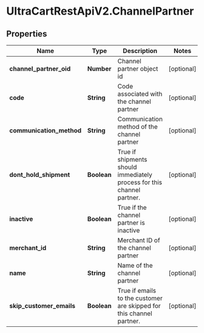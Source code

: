 # UltraCartRestApiV2.ChannelPartner

## Properties
Name | Type | Description | Notes
------------ | ------------- | ------------- | -------------
**channel_partner_oid** | **Number** | Channel partner object id | [optional] 
**code** | **String** | Code associated with the channel partner | [optional] 
**communication_method** | **String** | Communication method of the channel partner | [optional] 
**dont_hold_shipment** | **Boolean** | True if shipments should immediately process for this channel partner. | [optional] 
**inactive** | **Boolean** | True if the channel partner is inactive | [optional] 
**merchant_id** | **String** | Merchant ID of the channel partner | [optional] 
**name** | **String** | Name of the channel partner | [optional] 
**skip_customer_emails** | **Boolean** | True if emails to the customer are skipped for this channel partner. | [optional] 


